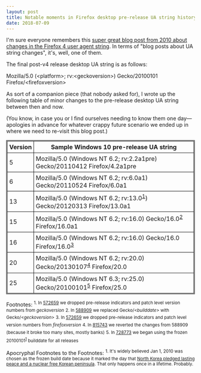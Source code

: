 ```yaml
---
layout: post
title: Notable moments in Firefox desktop pre-release UA string history
date: 2018-07-09
---
```


I'm sure everyone remembers this [super great blog post from 2010 about changes in the Firefox 4 user agent string][uablog]. In terms of "blog posts about UA string changes", it's, well, one of them.

The final post-v4 release desktop UA string is as follows:

Mozilla/5.0 (&lt;platform>; rv:&lt;geckoversion>) Gecko/20100101 Firefox/&lt;firefoxversion>

As sort of a companion piece (that nobody asked for), I wrote up the following table of minor changes to the pre-release desktop UA string between then and now. 

(You know, in case you or I find ourselves needing to know them one day&mdash;apologies in advance for whatever crappy future scenario we ended up in where we need to re-visit this blog post.)

<style>table, th, td {
   border: 1px solid black;
   padding: 5px;
}table {padding: 1px;}</style>
<table>
<tr>
  <th>Version</th>
  <th>Sample Windows 10 pre-release UA string</th>
</tr>
<tr>
  <td>5</td>
  <td>Mozilla/5.0 (Windows NT 6.2; rv:2.2a1pre) Gecko/20110412 Firefox/4.2a1pre</td>
</tr>
<tr>
  <td>6</td>
  <td>Mozilla/5.0 (Windows NT 6.2; rv:6.0a1) Gecko/20110524 Firefox/6.0a1</td>
</tr>
<tr>
  <td>13</td>
  <td>Mozilla/5.0 (Windows NT 6.2; rv:13.0<sup><a href="#fn1">1</a></sup>) Gecko/20120313 Firefox/13.0a1</td>
</tr>
<tr>
  <td>15</td>
  <td>Mozilla/5.0 (Windows NT 6.2; rv:16.0) Gecko/16.0<sup><a href="#fn2">2</a></sup> Firefox/16.0a1</td>
</tr>
<tr>
  <td>16</td>
  <td>Mozilla/5.0 (Windows NT 6.2; rv:16.0) Gecko/16.0 Firefox/16.0<sup><a href="#fn3">3</a></sup></td>
</tr>
<tr>
  <td>20</td>
  <td>Mozilla/5.0 (Windows NT 6.2; rv:20.0) Gecko/20130107<sup><a href="#fn4">4</a></sup> Firefox/20.0
</td>
</tr>
<tr>
  <td>25</td>
  <td>Mozilla/5.0 (Windows NT 6.3; rv:25.0) Gecko/20100101<sup><a href="#fn5">5</a></sup> Firefox/25.0</td>
</tr>
</table>


Footnotes:
<sup id="fn1">1. In [572659][] we dropped pre-release indicators and patch level version numbers from <i>geckoversion</i></sup>
<sup id="fn2">2. In [588909][] we replaced Gecko/&lt;<i>builddate</i>&gt; with Gecko/&lt;<i>geckoversion</i>&gt;</sup>
<sup id="fn3">3. In [572659][] we dropped pre-release indicators and patch level version numbers from <i>firefoxversion</i></sup>
<sup id="fn4">4. In [815743][] we reverted the changes from 588909 (because it broke too many sites, mostly banks)</sup>
<sup id="fn5">5. In [728773][] we began using the frozen 20100101<sup><a href="#afn-1">1</a></sup> builddate for all releases
</sup>

Apocryphal Footnotes to the Footnotes:
<sup id="afn-1">1. It's widely believed Jan 1, 2010 was chosen as the frozen build date because it marked the day that [North Korea pledged lasting peace and a nuclear free Korean peninsula][nk]. That only happens once in a lifetime. Probably.</sup>

[uablog]: https://hacks.mozilla.org/2010/09/final-user-agent-string-for-firefox-4/
[572659]: https://bugzilla.mozilla.org/show_bug.cgi?id=572659
[588909]: https://bugzilla.mozilla.org/show_bug.cgi?id=588909
[572659]: https://bugzilla.mozilla.org/show_bug.cgi?id=572659
[815743]: https://bugzilla.mozilla.org/show_bug.cgi?id=815743
[728773]: https://bugzilla.mozilla.org/show_bug.cgi?id=728773
[nk]: http://edition.cnn.com/2010/WORLD/asiapcf/01/01/nkorea.nuclear/

